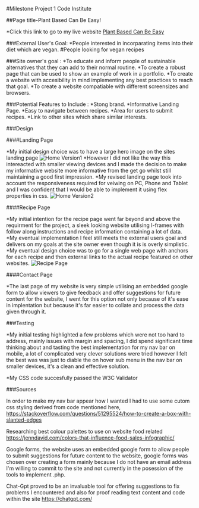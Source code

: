 #Milestone Project 1 Code Institute

##Page title-Plant Based Can Be Easy!

*Click this link to go to my live website [Plant Based Can Be Easy](https://davet86.github.io/FirstProject/index.html)

###External User's Goal: 
*People interested in incorparating items into their diet which are vegan.
#People looking for vegan recipes

###Site owner's goal : 
*To educate and inform people of sustainable alternatives that they can add to their normal routine.
*To create a robust page that can be used to show an example of work in a portfolio.
*To create a website with accesibility in mind implementing any best practices to reach that goal.
*To create a website compatiable with different screensizes and browsers.

###Potential Features to Include :
*Stong brand.
*Informative Landing Page.
*Easy to navigate between recipes.
*Area for users to submit recipes.
*Link to other sites which share similar interests.

###Design

####Landing Page

*My initial design choice was to have a large hero image on the sites landing page 
![Home Version1](readme/assets/homever1.png)
*However I did not like the way this intereacted with smaller viewing devices and I made the decision to make my informative website more informative from the get go whilst still maintaining a good first impression.
*My revised landing page took into account the responsiveness required for veiwing on PC, Phone and Tablet and I was confident that I would be able to implement it using flex properties in css.
![Home Version2](readme/assets/homever2.png)

####Recipe Page

*My initial intention for the recipe page went far beyond and above the requirment for the project, a sleek looking website utilising I-frames with follow along instructions and recipe information containing a lot of data.
*My eventual implementation I feel still meets the external users goal and delivers on my goals at the site owner even though it is is overly simplistic.
*My eventual design choice was to go for a single web page with anchors for each recipe and then external links to the actual recipe featured on other websites.
![Recipe Page](readme/assets/recipe.png)

####Contact Page

*The last page of my website is very simple utilising an embedded google form to allow viewers to give feedback and offer suggestions for future content for the website, I went for this option not only because of it's ease in implentation but because it's far easier to collate and process the data given through it.

###Testing

*My initial testing highlighted a few problems which were not too hard to address, mainly issues with margin and spacing, I did spend significant time thinking about and tasting the best implementation for my nav bar on mobile, a lot of complicated very clever solutions were tried however I felt the best was was just to diable the on hover sub menu in the nav bar on smaller devices, it's a clean and effective solution.

*My CSS code succesfully passed the W3C Validator




###Sources

In order to make my nav bar appear how I wanted I had to use some cutom css styling derived from code mentioned here, https://stackoverflow.com/questions/51295524/how-to-create-a-box-with-slanted-edges

Researching best colour palettes to use on website food related https://jenndavid.com/colors-that-influence-food-sales-infographic/

Google forms, the website uses an embedded google form to allow people to submit suggestions for future content to the website, google forms was chosen over creating a form mainly because I do not have an email address I'm willing to commit to the site and not currently in the posession of the tools to implement .php.

Chat-Gpt proved to be an invaluable tool for offering suggestions to fix problems I encountered and also for proof reading text content and code within the site https://chatgpt.com/




